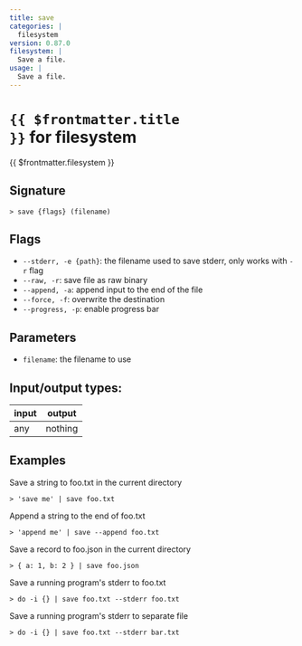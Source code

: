```yaml
---
title: save
categories: |
  filesystem
version: 0.87.0
filesystem: |
  Save a file.
usage: |
  Save a file.
---
```

<!-- This file is automatically generated. Please edit the command in https://github.com/nushell/nushell instead. -->

# <code>{{ $frontmatter.title }}</code> for filesystem

<div class='command-title'>{{ $frontmatter.filesystem }}</div>

## Signature

```> save {flags} (filename)```

## Flags

 -  `--stderr, -e {path}`: the filename used to save stderr, only works with `-r` flag
 -  `--raw, -r`: save file as raw binary
 -  `--append, -a`: append input to the end of the file
 -  `--force, -f`: overwrite the destination
 -  `--progress, -p`: enable progress bar

## Parameters

 -  `filename`: the filename to use


## Input/output types:

| input | output  |
| ----- | ------- |
| any   | nothing |

## Examples

Save a string to foo.txt in the current directory
```nu
> 'save me' | save foo.txt

```

Append a string to the end of foo.txt
```nu
> 'append me' | save --append foo.txt

```

Save a record to foo.json in the current directory
```nu
> { a: 1, b: 2 } | save foo.json

```

Save a running program's stderr to foo.txt
```nu
> do -i {} | save foo.txt --stderr foo.txt

```

Save a running program's stderr to separate file
```nu
> do -i {} | save foo.txt --stderr bar.txt

```
